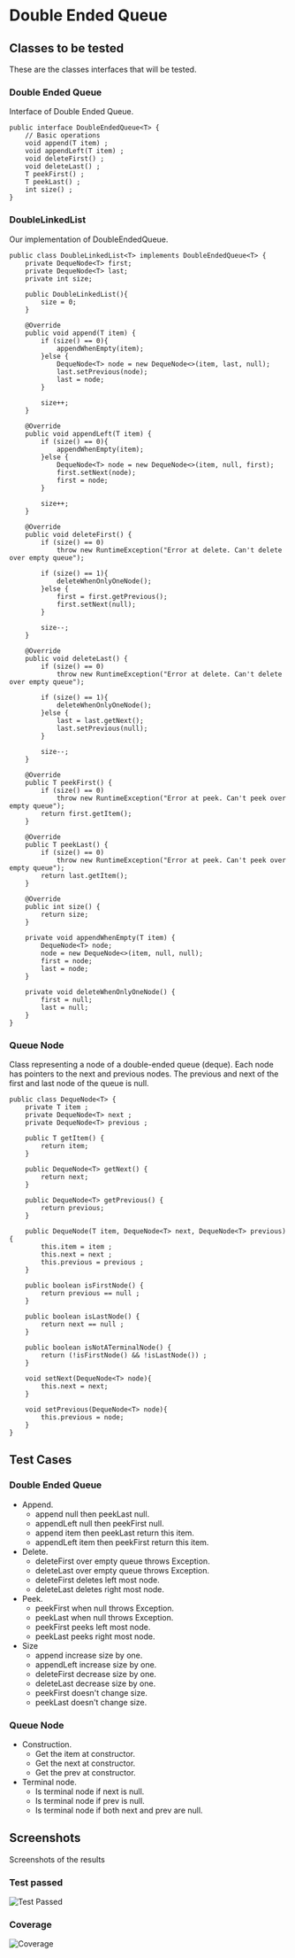 # Double Ended Queue

## Classes to be tested

These are the classes interfaces that will be tested.

### Double Ended Queue

Interface of Double Ended Queue.

```
public interface DoubleEndedQueue<T> {
    // Basic operations
    void append(T item) ;
    void appendLeft(T item) ;
    void deleteFirst() ;
    void deleteLast() ;
    T peekFirst() ;
    T peekLast() ;
    int size() ;
}
```

### DoubleLinkedList

Our implementation of DoubleEndedQueue.

```
public class DoubleLinkedList<T> implements DoubleEndedQueue<T> {
    private DequeNode<T> first;
    private DequeNode<T> last;
    private int size;

    public DoubleLinkedList(){
        size = 0;
    }

    @Override
    public void append(T item) {
        if (size() == 0){
            appendWhenEmpty(item);
        }else {
            DequeNode<T> node = new DequeNode<>(item, last, null);
            last.setPrevious(node);
            last = node;
        }

        size++;
    }

    @Override
    public void appendLeft(T item) {
        if (size() == 0){
            appendWhenEmpty(item);
        }else {
            DequeNode<T> node = new DequeNode<>(item, null, first);
            first.setNext(node);
            first = node;
        }

        size++;
    }

    @Override
    public void deleteFirst() {
        if (size() == 0)
            throw new RuntimeException("Error at delete. Can't delete over empty queue");

        if (size() == 1){
            deleteWhenOnlyOneNode();
        }else {
            first = first.getPrevious();
            first.setNext(null);
        }

        size--;
    }

    @Override
    public void deleteLast() {
        if (size() == 0)
            throw new RuntimeException("Error at delete. Can't delete over empty queue");

        if (size() == 1){
            deleteWhenOnlyOneNode();
        }else {
            last = last.getNext();
            last.setPrevious(null);
        }

        size--;
    }

    @Override
    public T peekFirst() {
        if (size() == 0)
            throw new RuntimeException("Error at peek. Can't peek over empty queue");
        return first.getItem();
    }

    @Override
    public T peekLast() {
        if (size() == 0)
            throw new RuntimeException("Error at peek. Can't peek over empty queue");
        return last.getItem();
    }

    @Override
    public int size() {
        return size;
    }

    private void appendWhenEmpty(T item) {
        DequeNode<T> node;
        node = new DequeNode<>(item, null, null);
        first = node;
        last = node;
    }

    private void deleteWhenOnlyOneNode() {
        first = null;
        last = null;
    }
}
```

### Queue Node

Class representing a node of a double-ended queue (deque). 
Each node has pointers to the next and previous nodes. 
The previous and next of the first and last node of the queue is null.

```
public class DequeNode<T> {
    private T item ;
    private DequeNode<T> next ;
    private DequeNode<T> previous ;

    public T getItem() {
        return item;
    }

    public DequeNode<T> getNext() {
        return next;
    }

    public DequeNode<T> getPrevious() {
        return previous;
    }

    public DequeNode(T item, DequeNode<T> next, DequeNode<T> previous) {
        this.item = item ;
        this.next = next ;
        this.previous = previous ;
    }

    public boolean isFirstNode() {
        return previous == null ;
    }

    public boolean isLastNode() {
        return next == null ;
    }

    public boolean isNotATerminalNode() {
        return (!isFirstNode() && !isLastNode()) ;
    }

    void setNext(DequeNode<T> node){
        this.next = next;
    }

    void setPrevious(DequeNode<T> node){
        this.previous = node;
    }
}
```

## Test Cases

### Double Ended Queue

- Append.
  - append null then peekLast null.
  - appendLeft null then peekFirst null.
  - append item then peekLast return this item.
  - appendLeft item then peekFirst return this item.
- Delete.
  - deleteFirst over empty queue throws Exception.
  - deleteLast over empty queue throws Exception.
  - deleteFirst deletes left most node.
  - deleteLast deletes right most node.
- Peek. 
  - peekFirst when null throws Exception.
  - peekLast when null throws Exception.
  - peekFirst peeks left most node.
  - peekLast peeks right most node.
- Size 
  - append increase size by one.
  - appendLeft increase size by one.
  - deleteFirst decrease size by one.
  - deleteLast decrease size by one.
  - peekFirst doesn't change size.
  - peekLast doesn't change size.

### Queue Node 

- Construction.
  - Get the item at constructor.
  - Get the next at constructor.
  - Get the prev at constructor.
- Terminal node.
  - Is terminal node if next is null.
  - Is terminal node if prev is null.
  - Is terminal node if both next and prev are null.

## Screenshots

Screenshots of the results

### Test passed

![Test Passed](./imagenes/testPassed.png)

### Coverage

![Coverage](./imagenes/coverage.png)
